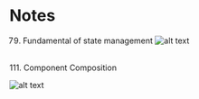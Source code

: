 # Notes
79. Fundamental of state management
![alt text](https://github.com/Damarwendha/React/blob/main/20231003_111254.jpg?raw=true)
<br>
111. Component Composition

![alt text](https://github.com/Damarwendha/React/blob/main/Udemy_1.png?raw=true)


